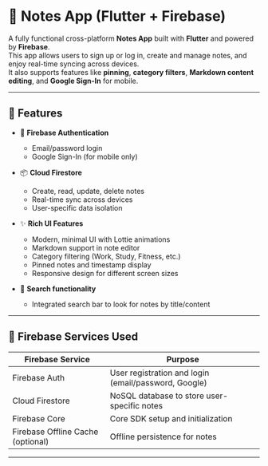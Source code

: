 # 📝 Notes App (Flutter + Firebase)

A fully functional cross-platform **Notes App** built with **Flutter** and powered by **Firebase**.  
This app allows users to sign up or log in, create and manage notes, and enjoy real-time syncing across devices.  
It also supports features like **pinning**, **category filters**, **Markdown content editing**, and **Google Sign-In** for mobile.

---

## 🚀 Features

- 🔐 **Firebase Authentication**
  - Email/password login
  - Google Sign-In (for mobile only)

- 📦 **Cloud Firestore**
  - Create, read, update, delete notes
  - Real-time sync across devices
  - User-specific data isolation

- ✨ **Rich UI Features**
  - Modern, minimal UI with Lottie animations
  - Markdown support in note editor
  - Category filtering (Work, Study, Fitness, etc.)
  - Pinned notes and timestamp display
  - Responsive design for different screen sizes

- 🔎 **Search functionality**
  - Integrated search bar to look for notes by title/content

---

## 🧠 Firebase Services Used

| Firebase Service     | Purpose                                                |
|----------------------|--------------------------------------------------------|
| Firebase Auth         | User registration and login (email/password, Google)  |
| Cloud Firestore       | NoSQL database to store user-specific notes           |
| Firebase Core         | Core SDK setup and initialization                     |
| Firebase Offline Cache (optional) | Offline persistence for notes           |

---
